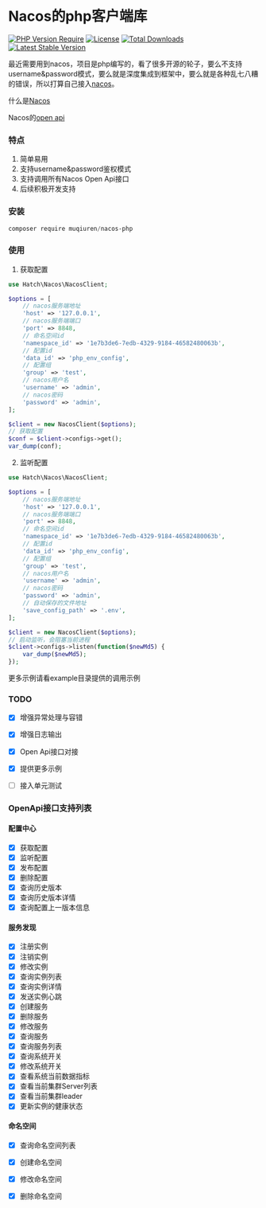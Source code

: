 # Nacos的php客户端库

[![PHP Version Require](http://poser.pugx.org/muqiuren/nacos-php/require/php)](https://packagist.org/packages/muqiuren/nacos-php)
[![License](http://poser.pugx.org/muqiuren/nacos-php/license)](https://packagist.org/packages/muqiuren/nacos-php)
[![Total Downloads](http://poser.pugx.org/muqiuren/nacos-php/downloads)](https://packagist.org/packages/muqiuren/nacos-php)
[![Latest Stable Version](http://poser.pugx.org/muqiuren/nacos-php/v)](https://packagist.org/packages/muqiuren/nacos-php)

最近需要用到nacos，项目是php编写的，看了很多开源的轮子，要么不支持username&password模式，要么就是深度集成到框架中，要么就是各种乱七八糟的错误，所以打算自己接入[nacos](https://nacos.io/)。

什么是[Nacos](https://nacos.io/zh-cn/docs/what-is-nacos.html)

Nacos的[open api](https://nacos.io/zh-cn/docs/open-api.html)

### 特点

1. 简单易用
2. 支持username&password鉴权模式
3. 支持调用所有Nacos Open Api接口
4. 后续积极开发支持

### 安装

```powershell
composer require muqiuren/nacos-php
```

### 使用

1. 获取配置

```php
use Hatch\Nacos\NacosClient;

$options = [
    // nacos服务端地址
    'host' => '127.0.0.1',
    // nacos服务端端口
    'port' => 8848,
    // 命名空间id
    'namespace_id' => '1e7b3de6-7edb-4329-9184-46582480063b',
    // 配置id
    'data_id' => 'php_env_config',
    // 配置组
    'group' => 'test',
    // nacos用户名
    'username' => 'admin',
    // nacos密码
    'password' => 'admin',
];

$client = new NacosClient($options);
// 获取配置
$conf = $client->configs->get();
var_dump(conf);
```

2. 监听配置

```php
use Hatch\Nacos\NacosClient;

$options = [
    // nacos服务端地址
    'host' => '127.0.0.1',
    // nacos服务端端口
    'port' => 8848,
    // 命名空间id
    'namespace_id' => '1e7b3de6-7edb-4329-9184-46582480063b',
    // 配置id
    'data_id' => 'php_env_config',
    // 配置组
    'group' => 'test',
    // nacos用户名
    'username' => 'admin',
    // nacos密码
    'password' => 'admin',
    // 自动保存的文件地址
    'save_config_path' => '.env',
];

$client = new NacosClient($options);
// 启动监听，会阻塞当前进程
$client->configs->listen(function($newMd5) {
    var_dump($newMd5);
});
```
更多示例请看example目录提供的调用示例

### TODO

- [x] 增强异常处理与容错
- [x] 增强日志输出
- [x] Open Api接口对接
- [x] 提供更多示例
- [ ] 接入单元测试


### OpenApi接口支持列表

#### 配置中心

- [x] 获取配置
- [x] 监听配置
- [x] 发布配置
- [x] 删除配置
- [x] 查询历史版本
- [x] 查询历史版本详情
- [x] 查询配置上一版本信息

#### 服务发现

- [x] 注册实例
- [x] 注销实例
- [x] 修改实例
- [x] 查询实例列表
- [x] 查询实例详情
- [x] 发送实例心跳
- [x] 创建服务
- [x] 删除服务
- [x] 修改服务
- [x] 查询服务
- [x] 查询服务列表
- [x] 查询系统开关
- [x] 修改系统开关
- [x] 查看系统当前数据指标
- [x] 查看当前集群Server列表
- [x] 查看当前集群leader
- [x] 更新实例的健康状态

#### 命名空间

- [x] 查询命名空间列表
- [x] 创建命名空间
- [x] 修改命名空间
- [x] 删除命名空间


